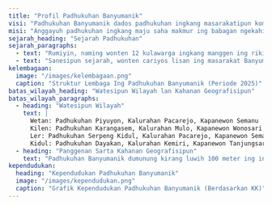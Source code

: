 ```yaml
---
title: "Profil Padhukuhan Banyumanik"
visi: "Padhukuhan Banyumanik dados padhukuhan ingkang masarakatipun kompak, ramah, sarta ngrajut kasarengan saha gotong royong."
misi: "Anggayuh padhukuhan ingkang maju saha makmur ing babagan ngekahi karukunan, sarta tansah ngurmati peradaban."
sejarah_heading: "Sejarah Padhukuhan"
sejarah_paragraphs:
  - text: "Rumiyin, naming wonten 12 kulawarga ingkang manggen ing riki kanthi nami Padhukuhan Toyamanik. Toyamanik kabentuk saking tembung toya 'air' lan manik 'mata'. Panamen kasebat amargi wonten sumur ing sisih kilen padhukuhan. Sumuripun jero sanget ngantos katingal kados manik mripat. Salajengipun, ing masa pamarentahan Bupati Gunungkidul Darmakum Darmakusuma, nami 'Toyamanik' dipun-gantos dados 'Banyumanik'. Kairing ingkang dipun-anjuraken mboten pareng ngangge istilah bahasa Jawa Krama kangge nami resmi padhukuhan."
  - text: "Sanesipun sejarah, wonten cariyos lisan ing masarakat Banyumanik. Kacariyosaken menawi  rumiyin Banyumanik inggih punika wilayah ingkang dipun-kenal dados daerah ingkang toyanipun angel. Lajeng nalika Wali Sanga dhateng wonten ing Banyumanik gadhah niat kangge damel aliran kali kangge sumber toya ing Banyumanik. Anaming, nalika pandamelan dereng rampung sampun kapireng swara pitik jago pratandha sampun enjing. Sanalika aliran toya malah mbalik angkah lan mlebet ing jeroning Goa Ngingrong."
kelembagaan:
  image: "/images/kelembagaan.png"
  caption: "Struktur Lembaga Ing Padhukuhan Banyumanik (Periode 2025)"
batas_wilayah_heading: "Watesipun Wilayah lan Kahanan Geografisipun"
batas_wilayah_paragraphs:
  - heading: "Watesipun Wilayah"
    text: |
      Wetan: Padhukuhan Piyuyon, Kalurahan Pacarejo, Kapanewon Semanu
      Kilen: Padhukuhan Karangasem, Kalurahan Mulo, Kapanewon Wonosari  
      Ler: Padhukuhan Serpeng Kidul, Kalurahan Pacarejo, Kapanewon Semanu
      Kidul: Padhukuhan Dayakan, Kalurahan Kemiri, Kapanewon Tanjungsari
  - heading: "Panggenan Sarta Kahanan Geografisipun"
    text: "Padhukuhan Banyumanik dumunung kirang luwih 100 meter ing inggil permukaan segara. Miturut topografis, wilayah punika dumunung ing kawasan perbukitan karst ingkang khas ing Gunungkidul, saha kontur saperangan ageng lahan inggih punika siti garing, sela, saha perbukitan kapur ingkang dipun-ubengi wit jati. Awit kondisi geografis punika, sumber toya angel dipun-panggihaken ing Padhukuhan Banyumanik punika."
kependudukan:
  heading: "Kependudukan Padhukuhan Banyumanik"
  image: "/images/kependudukan.png"
  caption: "Grafik Kependudukan Padhukuhan Banyumanik (Berdasarkan KK)"
---
```

    
